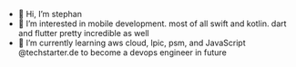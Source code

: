- 👋 Hi, I’m stephan
- 👀 I’m interested in mobile development. most of all swift and kotlin. dart and flutter pretty incredible as well
- 🚀 I’m currently learning aws cloud, lpic, psm, and JavaScript @techstarter.de to become a devops engineer in future


<!---
brewdiHQ/brewdiHQ is a ✨ special ✨ repository because its `README.md` (this file) appears on your GitHub profile.
You can click the Preview link to take a look at your changes.
--->
